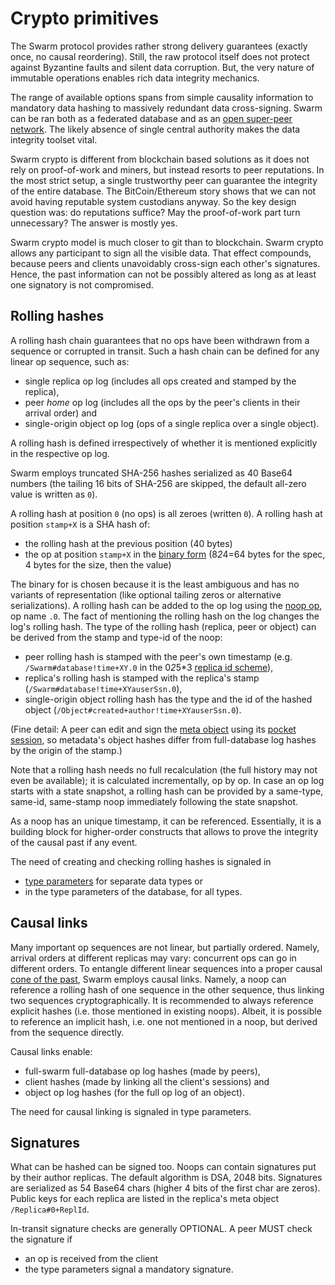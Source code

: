 # Crypto primitives

The Swarm protocol provides rather strong delivery guarantees (exactly once, no causal reordering).
Still, the raw protocol itself does not protect against Byzantine faults and silent data corruption.
But, the very nature of immutable operations enables rich data integrity mechanics.

The range of available options spans from simple causality information to mandatory data hashing to massively redundant data cross-signing.
Swarm can be ran both as a federated database and as an [open super-peer network](peerage.md).
The likely absence of single central authority makes the data integrity toolset vital.

Swarm crypto is different from blockchain based solutions as it does not rely on proof-of-work and miners, but instead resorts to peer reputations.
In the most strict setup, a single trustworthy peer can guarantee the integrity of the entire database.
The BitCoin/Ethereum story shows that we can not avoid having reputable system custodians anyway.
So the key design question was: do reputations suffice?
May the proof-of-work part turn unnecessary?
The answer is mostly yes.

Swarm crypto model is much closer to git than to blockchain.
Swarm crypto allows any participant to sign all the visible data.
That effect compounds, because peers and clients unavoidably cross-sign each other's signatures.
Hence, the past information can not be possibly altered as long as at least one signatory is not compromised.

## Rolling hashes

A rolling hash chain guarantees that no ops have been withdrawn from a sequence or corrupted in transit.
Such a hash chain can be defined for any linear op sequence, such as:

* single replica op log (includes all ops created and stamped by the replica),
* peer *home* op log (includes all the ops by the peer's clients in their arrival order) and
* single-origin object op log (ops of a single replica over a single object).

A rolling hash is defined irrespectively of whether it is mentioned explicitly in the respective op log.


Swarm employs truncated SHA-256 hashes serialized as 40 Base64 numbers (the tailing 16 bits of SHA-256 are skipped, the default all-zero value is written as `0`).

A rolling hash at position `0` (no ops) is all zeroes (written `0`).
A rolling hash at position `stamp+X` is a SHA hash of:

* the rolling hash at the previous position (40 bytes)
* the op at position `stamp+X` in the [binary form](op.md) (8*2*4=64 bytes for the spec, 4 bytes for the size, then the value)

The binary for is chosen because it is the least ambiguous and has no variants of representation (like optional tailing zeros or alternative serializations).
A rolling hash can be added to the op log using the [noop op](noop.md), op name `.0`.
The fact of mentioning the rolling hash on the log changes the log's rolling hash.
The type of the rolling hash (replica, peer or object) can be derived from the stamp and type-id of the noop:
* peer rolling hash is stamped with the peer's own timestamp (e.g. `/Swarm#database!time+XY.0` in the 0*2*5*3 [replica id scheme](replica.md)),
* replica's rolling hash is stamped with the replica's stamp (`/Swarm#database!time+XYauserSsn.0`),
* single-origin object rolling hash has the type and the id of the hashed object (`/Object#created+author!time+XYauserSsn.0`).

(Fine detail: A peer can edit and sign the [meta object](meta.md) using its [pocket session](pocket.md), so metadata's object hashes differ from full-database log hashes by the origin of the stamp.)

Note that a rolling hash needs no full recalculation (the full history may not even be available); it is calculated incrementally, op by op.
In case an op log starts with a state snapshot, a rolling hash can be provided by a same-type, same-id, same-stamp noop immediately following the state snapshot.

As a noop has an unique timestamp, it can be referenced.
Essentially, it is a building block for higher-order constructs that allows to prove the integrity of the causal past if any event.

The need of creating and checking rolling hashes is signaled in
* [type parameters](type-params.md) for separate data types or
* in the type parameters of the database, for all types.

## Causal links

Many important op sequences are not linear, but partially ordered.
Namely, arrival orders at different replicas may vary: concurrent ops can go in
different orders.
To entangle different linear sequences into a proper causal [cone of the past][minkowski], Swarm employs causal links.
Namely, a noop can reference a rolling hash of one sequence in the other sequence, thus linking two sequences cryptographically.
It is recommended to always reference explicit hashes (i.e. those mentioned in existing noops).
Albeit, it is possible to reference an implicit hash, i.e. one not mentioned in a noop, but derived from the sequence directly.

Causal links enable:

* full-swarm full-database op log hashes (made by peers),
* client hashes (made by linking all the client's sessions) and
* object op log hashes (for the full op log of an object).

The need for causal linking is signaled in type parameters.


[minkowski]: https://en.wikipedia.org/wiki/Light_cone

## Signatures

What can be hashed can be signed too.
Noops can contain signatures put by their author replicas.
The default algorithm is DSA, 2048 bits.
Signatures are serialized as 54 Base64 chars (higher 4 bits of the first char are zeros).
Public keys for each replica are listed in the replica's meta object `/Replica#0+ReplId`.

In-transit signature checks are generally OPTIONAL.
A peer MUST check the signature if

* an op is received from the client
* the type parameters signal a mandatory signature.

